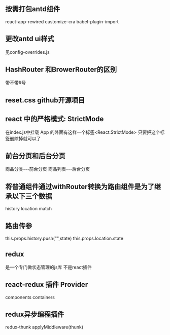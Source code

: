 
## 按需打包antd组件
react-app-rewired customize-cra babel-plugin-import
## 更改antd ui样式 
见config-overrides.js
## HashRouter 和BrowerRouter的区别
带不带#号
## reset.css github开源项目
## react 中的严格模式: StrictMode 
在index.js中挂载 App 的外面有这样一个标签<React.StrictMode>
只要把这个标签删除掉就可以了

## 前台分页和后台分页
商品分类---前台分页
商品列表---后台分页

## 将普通组件通过withRouter转换为路由组件是为了继承以下三个数据
history
location
match

## 路由传参
this.props.history.push("",state)
this.props.location.state

## redux
是一个专门做状态管理的js库
不是react插件

## react-redux 插件 Provider
components containers 
## redux异步编程插件
redux-thunk applyMiddleware(thunk)
